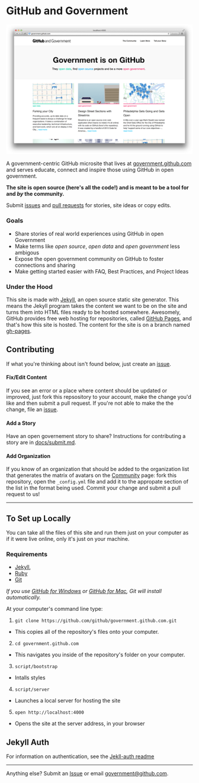 # GitHub and Government

[![screenshot](screenshot.png)](full-screenshot.png)

A government-centric GitHub microsite that lives at [government.github.com](http://government.github.com) and serves educate, connect and inspire those using GitHub in open government.

**The site is open source (here's all the code!) and is meant to be a tool for and _by_ the community.**

Submit [issues](https://github.com/github/government.github.com/issues/new) and [pull requests](https://github.com/github/government.github.com/compare/) for stories, site ideas or copy edits.

### Goals

- Share stories of real world experiences using GitHub in open Government
- Make terms like _open source_, _open data_ and _open government_ less ambigous
- Expose the open government community on GitHub to foster connections and sharing
- Make getting started easier with FAQ, Best Practices, and Project Ideas

### Under the Hood

This site is made with [Jekyll](http://jekyllrb.com), an open source static site generator. This means the Jekyll program takes the content we want to be on the site and turns them into HTML files ready to be hosted somewhere. Awesomely, GitHub provides free web hosting for repositories, called [GitHub Pages](http://pages.github.com/), and that's how this site is hosted. The content for the site is on a branch named [gh-pages](https://github.com/github/government.github.com/tree/gh-pages).  

## Contributing

If what you're thinking about isn't found below, just create an [issue](https://github.com/github/government.github.com/issues/new). 

#### Fix/Edit Content

If you see an error or a place where content should be updated or improved, just fork this repsository to your account, make the change you'd like and then submit a pull request. If you're not able to make the the change, file an [issue](https://github.com/github/government.github.com/issues/new). 

#### Add a Story

Have an open governement story to share? Instructions for contributing a story are in [docs/submit.md](https://github.com/github/government.github.com/blob/master/docs/submit.md).

#### Add Organization

If you know of an organization that should be added to the organization list that generates the matrix of avatars on the [Community](http://government.github.com/community) page: fork this repository, open the `_config.yml` file and add it to the appropate section of the list in the format being used. Commit your change and submit a pull request to us!

---

## To Set up Locally

You can take all the files of this site and run them just on your computer as if it were live online, only it's just on your machine. 

### Requirements

* [Jekyll](http://jekyllrb.com/), 
* [Ruby](https://www.ruby-lang.org/en/)
* [Git](http://git-scm.com/)

 _If you use [GitHub for Windows](http://windows.github.com) or [GitHub for Mac](http://mac.github.com), Git will install automatically._

At your computer's command line type: 

1. `git clone https://github.com/github/government.github.com.git`
 - This copies all of the repository's files onto your computer.
2. `cd government.github.com`
 - This navigates you inside of the repository's folder on your computer.
3. `script/bootstrap`
 - Intalls styles
4. `script/server`
 - Launches a local server for hosting the site
5. `open http://localhost:4000`
 - Opens the site at the server address, in your browser

## Jekyll Auth

For information on authentication, see the [Jekll-auth readme](https://github.com/benbalter/jekyll-auth)

----

Anything else? Submit an [Issue](https://github.com/github/government.github.com/issues/new) or email [government@github.com](mailto:government.github.com).
